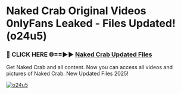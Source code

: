 # Naked Crab Original Videos 0nlyFans Leaked - Files Updated! (o24u5)

<h3>🔴 CLICK HERE 🌐==►► <a href="https://tinyurl.com/up5wt9bj" rel="nofollow">Naked Crab Updated Files</a></h3>

Get Naked Crab and all content. Now you can access all videos and pictures of Naked Crab. New Updated Files 2025!

[![o24u5](https://i.imgur.com/ABiUzMV.gif)](https://tinyurl.com/up5wt9bj)
